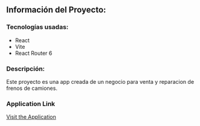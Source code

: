 ## Información del Proyecto:

### Tecnologías usadas:
- React
- Vite
- React Router 6

### Descripción:
Este proyecto es una app creada de un negocio para venta y reparacion de frenos de camiones.

### Application Link
[Visit the Application](https://lc-frenos.netlify.app)
